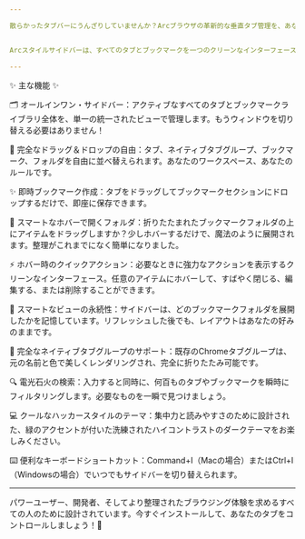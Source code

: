 ```yaml
---

散らかったタブバーにうんざりしていませんか？Arcブラウザの革新的な垂直タブ管理を、あなたのGoogle Chromeに直接導入しましょう！🚀


Arcスタイルサイドバーは、すべてのタブとブックマークを一つのクリーンなインターフェースで管理するための、統一された強力なパネルを提供します。生産性を向上させ、デジタルライフを簡単に整理しましょう。

---
```


✨ 主な機能 ✨


🗂️ オールインワン・サイドバー：アクティブなすべてのタブとブックマークライブラリ全体を、単一の統一されたビューで管理します。もうウィンドウを切り替える必要はありません！

🤏 完全なドラッグ＆ドロップの自由：タブ、ネイティブタブグループ、ブックマーク、フォルダを自由に並べ替えられます。あなたのワークスペース、あなたのルールです。

✨ 即時ブックマーク作成：タブをドラッグしてブックマークセクションにドロップするだけで、即座に保存できます。

📂 スマートなホバーで開くフォルダ：折りたたまれたブックマークフォルダの上にアイテムをドラッグしますか？少しホバーするだけで、魔法のように展開されます。整理がこれまでになく簡単になりました。

⚡ ホバー時のクイックアクション：必要なときに強力なアクションを表示するクリーンなインターフェース。任意のアイテムにホバーして、すばやく閉じる、編集する、または削除することができます。

🧠 スマートなビューの永続性：サイドバーは、どのブックマークフォルダを展開したかを記憶しています。リフレッシュした後でも、レイアウトはあなたの好みのままです。

🎨 完全なネイティブタブグループのサポート：既存のChromeタブグループは、元の名前と色で美しくレンダリングされ、完全に折りたたみ可能です。

🔍 電光石火の検索：入力すると同時に、何百ものタブやブックマークを瞬時にフィルタリングします。必要なものを一瞬で見つけましょう。

💻 クールなハッカースタイルのテーマ：集中力と読みやすさのために設計された、緑のアクセントが付いた洗練されたハイコントラストのダークテーマをお楽しみください。

⌨️ 便利なキーボードショートカット：Command+I（Macの場合）またはCtrl+I（Windowsの場合）でいつでもサイドバーを切り替えられます。


---


パワーユーザー、開発者、そしてより整理されたブラウジング体験を求めるすべての人のために設計されています。今すぐインストールして、あなたのタブをコントロールしましょう！🌟